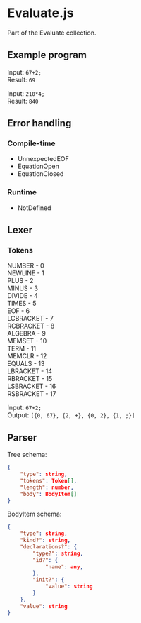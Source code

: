 # Evaluate.js
Part of the Evaluate collection.

## Example program
Input: ``67+2;``  
Result: ``69``

Input: `210*4;`  
Result: `840`

## Error handling

### Compile-time
- UnnexpectedEOF
- EquationOpen
- EquationClosed

### Runtime
- NotDefined

## Lexer

### Tokens
NUMBER - 0  
NEWLINE - 1  
PLUS - 2  
MINUS - 3  
DIVIDE - 4  
TIMES - 5  
EOF - 6  
LCBRACKET - 7  
RCBRACKET - 8  
ALGEBRA - 9  
MEMSET - 10  
TERM - 11  
MEMCLR - 12  
EQUALS - 13  
LBRACKET - 14  
RBRACKET - 15  
LSBRACKET - 16  
RSBRACKET - 17  

Input: `67+2;`  
Output: `[{0, 67}, {2, +}, {0, 2}, {1, ;}]`


## Parser

Tree schema:

```json
{
	"type": string,
	"tokens": Token[],
	"length": number,
	"body": BodyItem[]
}
```
BodyItem schema:

```json
{
	"type": string,
	"kind?": string,
	"declarations?": {
		"type?": string,
		"id?": {
			"name": any,
		},
		"init?": {
			"value": string
		}
	},
	"value": string
}
```
